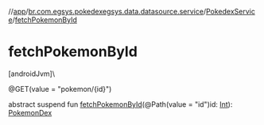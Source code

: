 //[app](../../../index.md)/[br.com.egsys.pokedexegsys.data.datasource.service](../index.md)/[PokedexService](index.md)/[fetchPokemonById](fetch-pokemon-by-id.md)

# fetchPokemonById

[androidJvm]\

@GET(value = "pokemon/{id}")

abstract suspend fun [fetchPokemonById](fetch-pokemon-by-id.md)(@Path(value = "id")id: [Int](https://kotlinlang.org/api/latest/jvm/stdlib/kotlin/-int/index.html)): [PokemonDex](../../br.com.egsys.pokedexegsys.data.model.network/-pokemon-dex/index.md)

